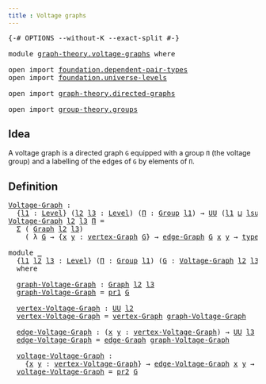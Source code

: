 ```yaml
---
title : Voltage graphs
--- 
```


<pre class="Agda"><a id="42" class="Symbol">{-#</a> <a id="46" class="Keyword">OPTIONS</a> <a id="54" class="Pragma">--without-K</a> <a id="66" class="Pragma">--exact-split</a> <a id="80" class="Symbol">#-}</a>

<a id="85" class="Keyword">module</a> <a id="92" href="graph-theory.voltage-graphs.html" class="Module">graph-theory.voltage-graphs</a> <a id="120" class="Keyword">where</a>

<a id="127" class="Keyword">open</a> <a id="132" class="Keyword">import</a> <a id="139" href="foundation.dependent-pair-types.html" class="Module">foundation.dependent-pair-types</a>
<a id="171" class="Keyword">open</a> <a id="176" class="Keyword">import</a> <a id="183" href="foundation.universe-levels.html" class="Module">foundation.universe-levels</a>

<a id="211" class="Keyword">open</a> <a id="216" class="Keyword">import</a> <a id="223" href="graph-theory.directed-graphs.html" class="Module">graph-theory.directed-graphs</a>

<a id="253" class="Keyword">open</a> <a id="258" class="Keyword">import</a> <a id="265" href="group-theory.groups.html" class="Module">group-theory.groups</a>
</pre>
## Idea

A voltage graph is a directed graph `G` equipped with a group `Π` (the voltage group) and a labelling of the edges of `G` by elements of `Π`.

## Definition

<pre class="Agda"><a id="Voltage-Graph"></a><a id="465" href="graph-theory.voltage-graphs.html#465" class="Function">Voltage-Graph</a> <a id="479" class="Symbol">:</a>
  <a id="483" class="Symbol">{</a><a id="484" href="graph-theory.voltage-graphs.html#484" class="Bound">l1</a> <a id="487" class="Symbol">:</a> <a id="489" href="Agda.Primitive.html#597" class="Postulate">Level</a><a id="494" class="Symbol">}</a> <a id="496" class="Symbol">(</a><a id="497" href="graph-theory.voltage-graphs.html#497" class="Bound">l2</a> <a id="500" href="graph-theory.voltage-graphs.html#500" class="Bound">l3</a> <a id="503" class="Symbol">:</a> <a id="505" href="Agda.Primitive.html#597" class="Postulate">Level</a><a id="510" class="Symbol">)</a> <a id="512" class="Symbol">(</a><a id="513" href="graph-theory.voltage-graphs.html#513" class="Bound">Π</a> <a id="515" class="Symbol">:</a> <a id="517" href="group-theory.groups.html#2481" class="Function">Group</a> <a id="523" href="graph-theory.voltage-graphs.html#484" class="Bound">l1</a><a id="525" class="Symbol">)</a> <a id="527" class="Symbol">→</a> <a id="529" href="foundation-core.universe-levels.html#235" class="Primitive">UU</a> <a id="532" class="Symbol">(</a><a id="533" href="graph-theory.voltage-graphs.html#484" class="Bound">l1</a> <a id="536" href="Agda.Primitive.html#810" class="Primitive Operator">⊔</a> <a id="538" href="Agda.Primitive.html#780" class="Primitive">lsuc</a> <a id="543" href="graph-theory.voltage-graphs.html#497" class="Bound">l2</a> <a id="546" href="Agda.Primitive.html#810" class="Primitive Operator">⊔</a> <a id="548" href="Agda.Primitive.html#780" class="Primitive">lsuc</a> <a id="553" href="graph-theory.voltage-graphs.html#500" class="Bound">l3</a><a id="555" class="Symbol">)</a>
<a id="557" href="graph-theory.voltage-graphs.html#465" class="Function">Voltage-Graph</a> <a id="571" href="graph-theory.voltage-graphs.html#571" class="Bound">l2</a> <a id="574" href="graph-theory.voltage-graphs.html#574" class="Bound">l3</a> <a id="577" href="graph-theory.voltage-graphs.html#577" class="Bound">Π</a> <a id="579" class="Symbol">=</a>
  <a id="583" href="foundation-core.dependent-pair-types.html#515" class="Record">Σ</a> <a id="585" class="Symbol">(</a> <a id="587" href="graph-theory.directed-graphs.html#483" class="Function">Graph</a> <a id="593" href="graph-theory.voltage-graphs.html#571" class="Bound">l2</a> <a id="596" href="graph-theory.voltage-graphs.html#574" class="Bound">l3</a><a id="598" class="Symbol">)</a>
    <a id="604" class="Symbol">(</a> <a id="606" class="Symbol">λ</a> <a id="608" href="graph-theory.voltage-graphs.html#608" class="Bound">G</a> <a id="610" class="Symbol">→</a> <a id="612" class="Symbol">{</a><a id="613" href="graph-theory.voltage-graphs.html#613" class="Bound">x</a> <a id="615" href="graph-theory.voltage-graphs.html#615" class="Bound">y</a> <a id="617" class="Symbol">:</a> <a id="619" href="graph-theory.directed-graphs.html#635" class="Function">vertex-Graph</a> <a id="632" href="graph-theory.voltage-graphs.html#608" class="Bound">G</a><a id="633" class="Symbol">}</a> <a id="635" class="Symbol">→</a> <a id="637" href="graph-theory.directed-graphs.html#682" class="Function">edge-Graph</a> <a id="648" href="graph-theory.voltage-graphs.html#608" class="Bound">G</a> <a id="650" href="graph-theory.voltage-graphs.html#613" class="Bound">x</a> <a id="652" href="graph-theory.voltage-graphs.html#615" class="Bound">y</a> <a id="654" class="Symbol">→</a> <a id="656" href="group-theory.groups.html#2724" class="Function">type-Group</a> <a id="667" href="graph-theory.voltage-graphs.html#577" class="Bound">Π</a><a id="668" class="Symbol">)</a>

<a id="671" class="Keyword">module</a> <a id="678" href="graph-theory.voltage-graphs.html#678" class="Module">_</a>
  <a id="682" class="Symbol">{</a><a id="683" href="graph-theory.voltage-graphs.html#683" class="Bound">l1</a> <a id="686" href="graph-theory.voltage-graphs.html#686" class="Bound">l2</a> <a id="689" href="graph-theory.voltage-graphs.html#689" class="Bound">l3</a> <a id="692" class="Symbol">:</a> <a id="694" href="Agda.Primitive.html#597" class="Postulate">Level</a><a id="699" class="Symbol">}</a> <a id="701" class="Symbol">(</a><a id="702" href="graph-theory.voltage-graphs.html#702" class="Bound">Π</a> <a id="704" class="Symbol">:</a> <a id="706" href="group-theory.groups.html#2481" class="Function">Group</a> <a id="712" href="graph-theory.voltage-graphs.html#683" class="Bound">l1</a><a id="714" class="Symbol">)</a> <a id="716" class="Symbol">(</a><a id="717" href="graph-theory.voltage-graphs.html#717" class="Bound">G</a> <a id="719" class="Symbol">:</a> <a id="721" href="graph-theory.voltage-graphs.html#465" class="Function">Voltage-Graph</a> <a id="735" href="graph-theory.voltage-graphs.html#686" class="Bound">l2</a> <a id="738" href="graph-theory.voltage-graphs.html#689" class="Bound">l3</a> <a id="741" href="graph-theory.voltage-graphs.html#702" class="Bound">Π</a><a id="742" class="Symbol">)</a>
  <a id="746" class="Keyword">where</a>

  <a id="755" href="graph-theory.voltage-graphs.html#755" class="Function">graph-Voltage-Graph</a> <a id="775" class="Symbol">:</a> <a id="777" href="graph-theory.directed-graphs.html#483" class="Function">Graph</a> <a id="783" href="graph-theory.voltage-graphs.html#686" class="Bound">l2</a> <a id="786" href="graph-theory.voltage-graphs.html#689" class="Bound">l3</a>
  <a id="791" href="graph-theory.voltage-graphs.html#755" class="Function">graph-Voltage-Graph</a> <a id="811" class="Symbol">=</a> <a id="813" href="foundation-core.dependent-pair-types.html#605" class="Field">pr1</a> <a id="817" href="graph-theory.voltage-graphs.html#717" class="Bound">G</a>

  <a id="822" href="graph-theory.voltage-graphs.html#822" class="Function">vertex-Voltage-Graph</a> <a id="843" class="Symbol">:</a> <a id="845" href="foundation-core.universe-levels.html#235" class="Primitive">UU</a> <a id="848" href="graph-theory.voltage-graphs.html#686" class="Bound">l2</a>
  <a id="853" href="graph-theory.voltage-graphs.html#822" class="Function">vertex-Voltage-Graph</a> <a id="874" class="Symbol">=</a> <a id="876" href="graph-theory.directed-graphs.html#635" class="Function">vertex-Graph</a> <a id="889" href="graph-theory.voltage-graphs.html#755" class="Function">graph-Voltage-Graph</a>

  <a id="912" href="graph-theory.voltage-graphs.html#912" class="Function">edge-Voltage-Graph</a> <a id="931" class="Symbol">:</a> <a id="933" class="Symbol">(</a><a id="934" href="graph-theory.voltage-graphs.html#934" class="Bound">x</a> <a id="936" href="graph-theory.voltage-graphs.html#936" class="Bound">y</a> <a id="938" class="Symbol">:</a> <a id="940" href="graph-theory.voltage-graphs.html#822" class="Function">vertex-Voltage-Graph</a><a id="960" class="Symbol">)</a> <a id="962" class="Symbol">→</a> <a id="964" href="foundation-core.universe-levels.html#235" class="Primitive">UU</a> <a id="967" href="graph-theory.voltage-graphs.html#689" class="Bound">l3</a>
  <a id="972" href="graph-theory.voltage-graphs.html#912" class="Function">edge-Voltage-Graph</a> <a id="991" class="Symbol">=</a> <a id="993" href="graph-theory.directed-graphs.html#682" class="Function">edge-Graph</a> <a id="1004" href="graph-theory.voltage-graphs.html#755" class="Function">graph-Voltage-Graph</a>

  <a id="1027" href="graph-theory.voltage-graphs.html#1027" class="Function">voltage-Voltage-Graph</a> <a id="1049" class="Symbol">:</a>
    <a id="1055" class="Symbol">{</a><a id="1056" href="graph-theory.voltage-graphs.html#1056" class="Bound">x</a> <a id="1058" href="graph-theory.voltage-graphs.html#1058" class="Bound">y</a> <a id="1060" class="Symbol">:</a> <a id="1062" href="graph-theory.voltage-graphs.html#822" class="Function">vertex-Voltage-Graph</a><a id="1082" class="Symbol">}</a> <a id="1084" class="Symbol">→</a> <a id="1086" href="graph-theory.voltage-graphs.html#912" class="Function">edge-Voltage-Graph</a> <a id="1105" href="graph-theory.voltage-graphs.html#1056" class="Bound">x</a> <a id="1107" href="graph-theory.voltage-graphs.html#1058" class="Bound">y</a> <a id="1109" class="Symbol">→</a> <a id="1111" href="group-theory.groups.html#2724" class="Function">type-Group</a> <a id="1122" href="graph-theory.voltage-graphs.html#702" class="Bound">Π</a>
  <a id="1126" href="graph-theory.voltage-graphs.html#1027" class="Function">voltage-Voltage-Graph</a> <a id="1148" class="Symbol">=</a> <a id="1150" href="foundation-core.dependent-pair-types.html#617" class="Field">pr2</a> <a id="1154" href="graph-theory.voltage-graphs.html#717" class="Bound">G</a>
</pre>